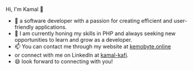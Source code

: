 
Hi, I'm Kamal 👋
- 🔭  a software developer with a passion for creating efficient and user-friendly applications.
- 🌱 I am currently honing my skills in PHP and always seeking new opportunities to learn and grow as a developer.
- 📫 You can contact me through my website at [kemobyte.online](https://www.kemobyte.online)
- or connect with me on LinkedIn at [kamal-kafi](https://www.linkedin.com/in/kamal-kafi/).
- 😄 look forward to connecting with you! 
